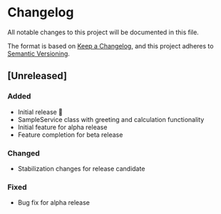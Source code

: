 # Changelog

All notable changes to this project will be documented in this file.

The format is based on [Keep a Changelog](https://keepachangelog.com/en/1.0.0/),
and this project adheres to [Semantic Versioning](https://semver.org/spec/v2.0.0.html).

## [Unreleased]

### Added
- Initial release 🎉
- SampleService class with greeting and calculation functionality
- Initial feature for alpha release
- Feature completion for beta release

### Changed
- Stabilization changes for release candidate

### Fixed
- Bug fix for alpha release